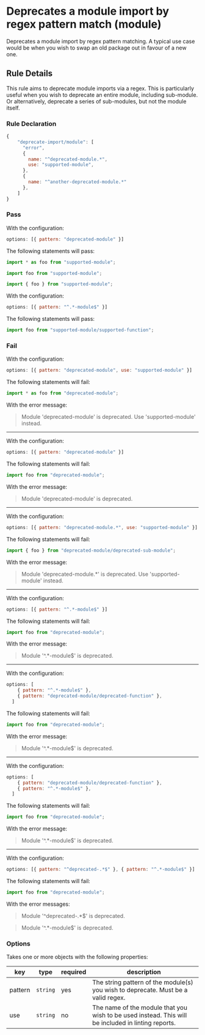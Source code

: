 # Deprecates a module import by regex pattern match (module)

Deprecates a module import by regex pattern matching. A typical use case would be when you wish to swap an old package out in favour of a new one.

## Rule Details

This rule aims to deprecate module imports via a regex. This is particularly useful when you wish to deprecate an entire module, including sub-module. Or alternatively, deprecate a series of sub-modules, but not the module itself.

### Rule Declaration

```js
{
    "deprecate-import/module": [
      "error",
      {
        name: "^deprecated-module.*",
        use: "supported-module",
      },
      {
        name: "^another-deprecated-module.*"
      },
    ]
}
```

### Pass

With the configuration:

```js
options: [{ pattern: "deprecated-module" }]
```

The following statements will pass:

```js
import * as foo from "supported-module";

import foo from "supported-module";

import { foo } from "supported-module";
```

With the configuration:

```js
options: [{ pattern: "^.*-module$" }]
```

The following statements will pass:

```js
import foo from "supported-module/supported-function";
```

### Fail

With the configuration:

```js
options: [{ pattern: "deprecated-module", use: "supported-module" }]
```

The following statements will fail:

```js
import * as foo from "deprecated-module";
```

With the error message:

> Module 'deprecated-module' is deprecated. Use 'supported-module' instead.

---

With the configuration:

```js
options: [{ pattern: "deprecated-module" }]
```

The following statements will fail:

```js
import foo from "deprecated-module";
```

With the error message:

> Module 'deprecated-module' is deprecated.

---

With the configuration:

```js
options: [{ pattern: "deprecated-module.*", use: "supported-module" }]
```

The following statements will fail:

```js
import { foo } from "deprecated-module/deprecated-sub-module";
```

With the error message:

> Module 'deprecated-module.*' is deprecated. Use 'supported-module' instead.

---

With the configuration:

```js
options: [{ pattern: "^.*-module$" }]
```

The following statements will fail:

```js
import foo from "deprecated-module";
```

With the error message:

> Module '^.*-module$' is deprecated.

---

With the configuration:

```js
options: [
    { pattern: "^.*-module$" },
    { pattern: "deprecated-module/deprecated-function" },
  ]
```

The following statements will fail:

```js
import foo from "deprecated-module";
```

With the error message:

> Module '^.*-module$' is deprecated.

---

With the configuration:

```js
options: [
    { pattern: "deprecated-module/deprecated-function" },
    { pattern: "^.*-module$" },
  ]
```

The following statements will fail:

```js
import foo from "deprecated-module";
```

With the error message:

> Module '^.*-module$' is deprecated.

---

With the configuration:

```js
options: [{ pattern: "^deprecated-.*$" }, { pattern: "^.*-module$" }]
```

The following statements will fail:

```js
import foo from "deprecated-module";
```
 
 With the error messages:
  
> Module '^deprecated-.*$' is deprecated.

> Module '^.*-module$' is deprecated.

### Options

Takes one or more objects with the following properties:

| key     | type     | required | description                                                                                        |
| ------- | -------- | -------- | -------------------------------------------------------------------------------------------------- |
| pattern | `string` | yes      | The string pattern of the module(s) you wish to deprecate. Must be a valid regex.                  |
| use     | `string` | no       | The name of the module that you wish to be used instead. This will be included in linting reports. |
